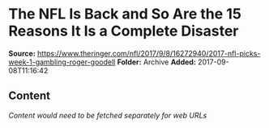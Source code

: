 # The NFL Is Back and So Are the 15 Reasons It Is a Complete Disaster

**Source:** https://www.theringer.com/nfl/2017/9/8/16272940/2017-nfl-picks-week-1-gambling-roger-goodell
**Folder:** Archive
**Added:** 2017-09-08T11:16:42




## Content
*Content would need to be fetched separately for web URLs*
